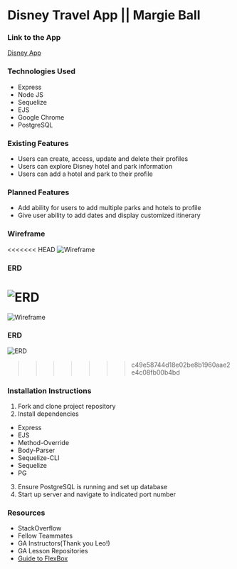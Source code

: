 # Disney Travel App || Margie Ball

### Link to the App
[Disney App](https://margenta2.github.io/disneytravel.github.io/)

### Technologies Used
* Express
* Node JS
* Sequelize
* EJS
* Google Chrome
* PostgreSQL

### Existing Features
* Users can create, access, update and delete their profiles
* Users can explore Disney hotel and park information
* Users can add a hotel and park to their profile

### Planned Features
* Add ability for users to add multiple parks and hotels to profile
* Give user ability to add dates and display customized itinerary

### Wireframe
<<<<<<< HEAD
![Wireframe](./images/Wireframe.png "Wireframe")

### ERD
![ERD](./images/ERD.png "ERD")
=======
![Wireframe](https:\disneytravel.github.io\public\images\wireframe.png "Wireframe")

### ERD
![ERD]()
>>>>>>> c49e58744d18e02be8b1960aae2e4c08fb00b4bd

### Installation Instructions
1. Fork and clone project repository
2. Install dependencies
  * Express
  * EJS
  * Method-Override
  * Body-Parser
  * Sequelize-CLI
  * Sequelize
  * PG
3. Ensure PostgreSQL is running and set up database
4. Start up server and navigate to indicated port number

### Resources
* StackOverflow
* Fellow Teammates
* GA Instructors(Thank you Leo!)
* GA Lesson Repositories
* [Guide to FlexBox](https://css-tricks.com/snippets/css/a-guide-to-flexbox/)

